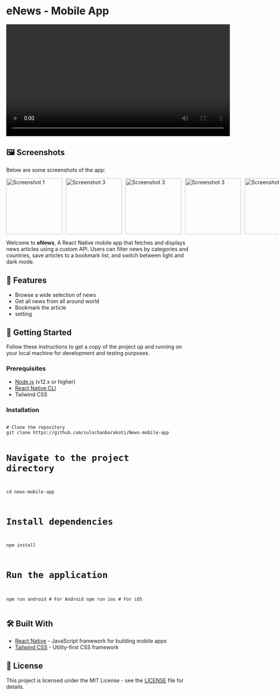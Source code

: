<!DOCTYPE html>
<html lang="en">
<head>
    <meta charset="UTF-8">
    <meta name="viewport" content="width=device-width, initial-scale=1.0">
</head>
<body>

<h1>eNews - Mobile App</h1>

<video controls width="600">
    <source src="./picture/video.mp4" type="video/mp4">
    Your browser does not support the video tag.
</video>

<h2>🖼️ Screenshots</h2>
<p>Below are some screenshots of the app:</p>
<div style="display: flex; gap: 10px;">  
    <img src="./picture/1.png" alt="Screenshot 1" width="150" />
<!--   <img src="./picture/useLocation.jpg" alt="Screenshot 2" width="150" /> -->
    <img src="./picture/2.png" alt="Screenshot 3" width="150" />
    <img src="./picture/3.png" alt="Screenshot 3" width="150" />
    <img src="./picture/4.png" alt="Screenshot 3" width="150" />
    <img src="./picture/5.png" alt="Screenshot 3" width="150" />
</div>

<p>
    Welcome to <strong>eNews</strong>, A React Native mobile app that fetches and displays news articles using a custom API. Users can filter news by categories and countries, save articles to a bookmark list, and switch between light and dark mode.
</p>

<h2>📱 Features</h2>
<ul>
    <li>Browse a wide selection of news</li>
    <li>Get all news from all around world</li>
    <li>Bookmark the article</li>
    <li>setting</li>
</ul>

<h2>🚀 Getting Started</h2>
<p>
    Follow these instructions to get a copy of the project up and running on your local machine for development and testing purposes.
</p>

<h3>Prerequisites</h3>
<ul>
    <li><a href="https://nodejs.org/" target="_blank">Node.js</a> (v12.x or higher)</li>
    <li><a href="https://reactnative.dev/docs/environment-setup" target="_blank">React Native CLI</a></li>
    <li>Tailwind CSS</li>
</ul>

<h3>Installation</h3>
<pre>
<code>
# Clone the repository
git clone https://github.com/sulochanbarakoti/News-mobile-app

# Navigate to the project directory
cd news-mobile-app

# Install dependencies
npm install

# Run the application
npm run android   # For Android
npm run ios       # For iOS
</code>
</pre>

<h2>🛠️ Built With</h2>
<ul>
    <li><a href="https://reactnative.dev/" target="_blank">React Native</a> - JavaScript framework for building mobile apps</li>
    <li><a href="https://tailwindcss.com/" target="_blank">Tailwind CSS</a> - Utility-first CSS framework</li>
</ul>

<h2>📄 License</h2>
<p>
    This project is licensed under the MIT License - see the <a href="LICENSE">LICENSE</a> file for details.
</p>

</body>
</html>
